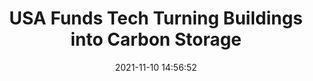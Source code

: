 ---
"title": "USA Funds Tech Turning Buildings into Carbon Storage"
"date": "2021-11-10 14:56:52"
"feed_name": "RIGZONE"
"feed_website": "http://www.rigzone.com/"
"feed_rss": "http://www.rigzone.com/news/rss/rigzone_latest.aspx"
"link": "https://www.rigzone.com/news/usa_funds_tech_turning_buildings_into_carbon_storage-10-nov-2021-166967-article/?rss=true"
"source": "None"
"file": "_posts/2021-1-1-383b1334c8a0df0402d960c379530f7e78e44a11.md"
"accident": "0"
"drilling": "0"
"dead": "0"
"injured": "0"
"arrested": "0"
"place": "unknown place"
"where": "unknown site"
"causes": "unknown"
"place_uri": "unknown place"
---